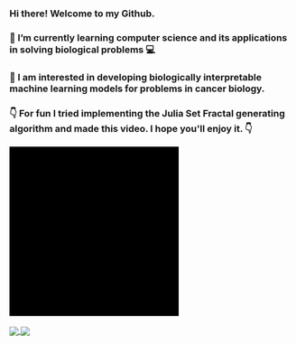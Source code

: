 ### Hi there! Welcome to my Github.
### 🌱 I’m currently learning computer science and its applications in solving biological problems :computer: 
### 🔭 I am interested in developing biologically interpretable machine learning models for problems in cancer biology.

<!-- ### 🌱 Recent: I am applying to fall 2021 doctoral programs in biomedical science / engineering (computational biology / bioinformatics / genomics)  -->


### :point_down: For fun I tried implementing the Julia Set Fractal generating algorithm and made this video. I hope you'll enjoy it. :point_down:
![bio](https://github.com/xinformatics/xinformatics/blob/master/bio.gif)


<a href="">
  <img align="center" src="https://github-readme-stats.vercel.app/api?username=xinformatics&show_icons=true&theme=radical" />
</a>
<a href="">
  <img align="center" src="https://github-readme-stats.vercel.app/api/top-langs/?username=xinformatics&layout=compact" />
</a>
 
<!--
![Shashank's GitHub stats](https://github-readme-stats.vercel.app/api?username=xinformatics&show_icons=true&theme=radical)

![Top Langs](https://github-readme-stats.vercel.app/api/top-langs/?username=xinformatics&layout=compact)
-->

<!--
**xinformatics/xinformatics** is a ✨ _special_ ✨ repository because its `README.md` (this file) appears on your GitHub profile.

Here are some ideas to get you started:

- 🔭 I’m currently working on ...
- 🌱 I’m currently learning ...
- 👯 I’m looking to collaborate on ...
- 🤔 I’m looking for help with ...
- 💬 Ask me about ...
- 📫 How to reach me: ...
- 😄 Pronouns: ...
- ⚡ Fun fact: ...
-->
